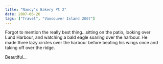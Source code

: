 ```yaml
---
title: "Nancy's Bakery Pt 2"
date: 2007-06-26
tags: ["Travel", "Vancouver Island 2007"]
---
```


Forgot to mention the really best thing...sitting on the patio, looking over Lund Harbour, and watching a bald eagle soaring over the harbour. He made three lazy circles over the harbour before beating his wings once and taking off over the ridge.

Beautiful...
